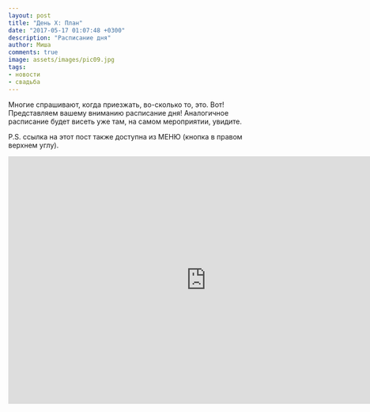 ```yaml
---
layout: post
title: "День X: План"
date: "2017-05-17 01:07:48 +0300"
description: "Расписание дня"
author: Миша
comments: true
image: assets/images/pic09.jpg
tags:
- новости
- свадьба
---
```


Многие спрашивают, когда приезжать, во-сколько то, это. Вот! Представляем вашему вниманию расписание дня! Аналогичное расписание будет висеть уже там, на самом мероприятии, увидите.

P.S. ссылка на этот пост также доступна из МЕНЮ (кнопка в правом верхнем углу).

<center><iframe src="https://calendar.google.com/calendar/embed?showNav=0&amp;showDate=0&amp;showTabs=0&amp;mode=AGENDA&amp;height=500&amp;wkst=2&amp;bgcolor=%23ccccff&amp;src=79nsm33l1vjarqeugpb5tdjfm0%40group.calendar.google.com&amp;color=%232952A3&amp;ctz=Europe%2FMoscow" style="border-width:0" width="800" height="500" frameborder="0" scrolling="no"></iframe></center>
